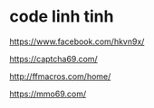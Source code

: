 # code linh tinh

https://www.facebook.com/hkvn9x/

https://captcha69.com/

http://ffmacros.com/home/

https://mmo69.com/

